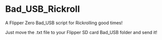 # Bad_USB_Rickroll
A Flipper Zero Bad_USB script for Rickrolling good times!

Just move the .txt file to your Flipper SD card Bad_USB folder and send it!
